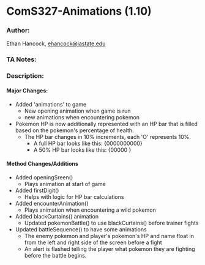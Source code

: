 # ComS327-Animations (1.10)
### Author:
Ethan Hancock, ehancock@iastate.edu
### TA Notes: 
> 

### Description:
#### Major Changes:
 - Added 'animations' to game
    - New opening animation when game is run
    - new animations when encountering pokemon
 - Pokemon HP is now additionally represented with an HP bar that is filled based on the pokemon's percentage of health.
    - The HP bar changes in 10% increments, each 'O' represents 10%.
        - A full HP bar looks like this: {0000000000}
        - A 50% HP bar looks like this: {00000     }


#### Method Changes/Additions
 - Added openingSreen()
    - Plays animation at start of game
 - Added firstDigit()
    - Helps with logic for HP bar calculations
 - Added encounterAnimation()
    - Plays animation when encountering a wild pokemon
 - Added blackCurtains() animation
    - Updated pokemonBattle() to use blackCurtains() before trainer fights
 - Updated battleSequence() to have some animations
    - The enemy pokemon and player's pokemon's HP and name float in from the left and right side of the screen before a fight
    - An alert is flashed telling the player what pokemon they are fighting before the battle begins.
